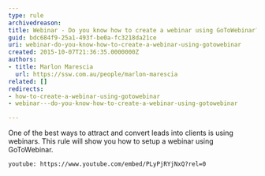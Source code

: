 ```yaml
---
type: rule
archivedreason: 
title: Webinar - Do you know how to create a webinar using GoToWebinar?
guid: bdc684f9-25a1-493f-be0a-fc3218da21ce
uri: webinar-do-you-know-how-to-create-a-webinar-using-gotowebinar
created: 2015-10-07T21:36:35.0000000Z
authors:
- title: Marlon Marescia
  url: https://ssw.com.au/people/marlon-marescia
related: []
redirects:
- how-to-create-a-webinar-using-gotowebinar
- webinar---do-you-know-how-to-create-a-webinar-using-gotowebinar

---
```


One of the best ways to attract and convert leads into clients is using webinars. This rule will show you how to setup a webinar using GoToWebinar.

<!--endintro-->




`youtube: https://www.youtube.com/embed/PLyPjRYjNxQ?rel=0`
